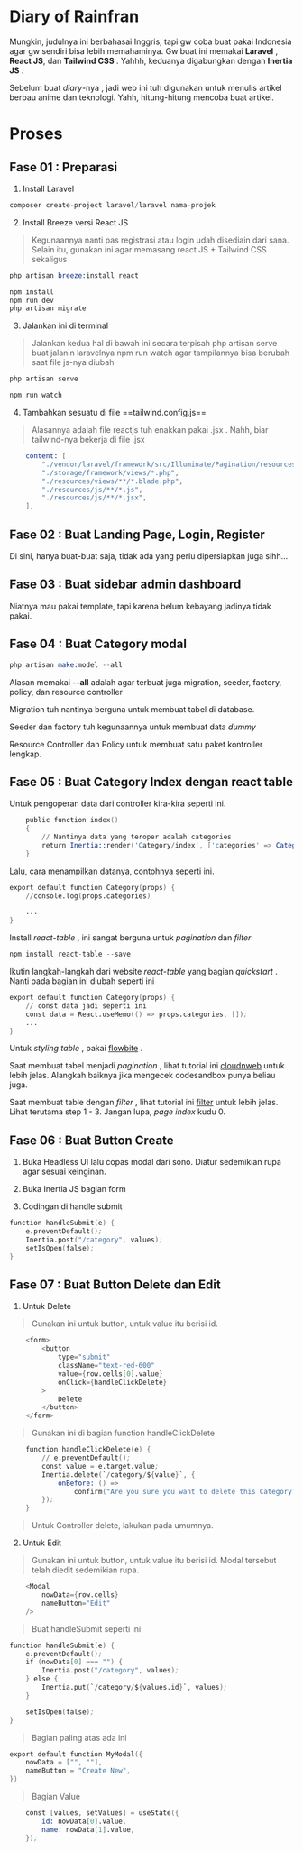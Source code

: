 # Diary of Rainfran

Mungkin, judulnya ini berbahasai Inggris, tapi gw coba buat pakai Indonesia agar gw sendiri bisa lebih memahaminya.
Gw buat ini memakai **Laravel** , **React JS**, dan **Tailwind CSS** . Yahhh, keduanya digabungkan dengan **Inertia JS** .

Sebelum buat _diary_-nya , jadi web ini tuh digunakan untuk menulis artikel berbau anime dan teknologi.
Yahh, hitung-hitung mencoba buat artikel.

# Proses

## Fase 01 : Preparasi

1. Install Laravel

```s
composer create-project laravel/laravel nama-projek
```

2. Install Breeze versi React JS

> Kegunaannya nanti pas registrasi atau login udah disediain dari sana.
> Selain itu, gunakan ini agar memasang react JS + Tailwind CSS sekaligus

```s
php artisan breeze:install react

npm install
npm run dev
php artisan migrate
```

3. Jalankan ini di terminal

> Jalankan kedua hal di bawah ini secara terpisah
> php artisan serve buat jalanin laravelnya
> npm run watch agar tampilannya bisa berubah saat file js-nya diubah

```s
php artisan serve
```

```s
npm run watch
```

4. Tambahkan sesuatu di file ==tailwind.config.js==

> Alasannya adalah file reactjs tuh enakkan pakai .jsx . Nahh, biar tailwind-nya bekerja di file .jsx

```s
    content: [
        "./vendor/laravel/framework/src/Illuminate/Pagination/resources/views/*.blade.php",
        "./storage/framework/views/*.php",
        "./resources/views/**/*.blade.php",
        "./resources/js/**/*.js",
        "./resources/js/**/*.jsx",
    ],
```

## Fase 02 : Buat Landing Page, Login, Register

Di sini, hanya buat-buat saja, tidak ada yang perlu dipersiapkan juga sihh...

## Fase 03 : Buat sidebar admin dashboard

Niatnya mau pakai template, tapi karena belum kebayang jadinya tidak pakai.

## Fase 04 : Buat Category modal

```s
php artisan make:model --all
```

Alasan memakai **--all** adalah agar terbuat juga migration, seeder, factory, policy, dan resource controller

Migration tuh nantinya berguna untuk membuat tabel di database.

Seeder dan factory tuh kegunaannya untuk membuat data _dummy_

Resource Controller dan Policy untuk membuat satu paket kontroller lengkap.

## Fase 05 : Buat Category Index dengan react table

Untuk pengoperan data dari controller kira-kira seperti ini.

```s
    public function index()
    {
        // Nantinya data yang teroper adalah categories
        return Inertia::render('Category/index', ['categories' => Category::all()]);
    }
```

Lalu, cara menampilkan datanya, contohnya seperti ini.

```s
export default function Category(props) {
    //console.log(props.categories)

    ...
}
```

Install _react-table_ , ini sangat berguna untuk _pagination_ dan _filter_

```s
npm install react-table --save
```

Ikutin langkah-langkah dari website _react-table_ yang bagian _quickstart_ . Nanti pada bagian ini diubah seperti ini

```s
export default function Category(props) {
    // const data jadi seperti ini
    const data = React.useMemo(() => props.categories, []);
    ...
}
```

Untuk _styling table_ , pakai [flowbite](https://flowbite.com/docs/components/tables/) .

Saat membuat tabel menjadi _pagination_ , lihat tutorial ini [cloudnweb](https://cloudnweb.dev/2021/06/react-table-pagination/) untuk lebih jelas. Alangkah baiknya jika mengecek codesandbox punya beliau juga.

Saat membuat table dengan _filter_ , lihat tutorial ini [filter](https://blog.bitsrc.io/react-table-the-headless-table-library-for-react-2eb8c6ac98f1) untuk lebih jelas. Lihat terutama step 1 - 3. Jangan lupa,
_page index_ kudu 0.

## Fase 06 : Buat Button Create

1. Buka Headless UI lalu copas modal dari sono. Diatur sedemikian rupa agar sesuai keinginan.

2. Buka Inertia JS bagian form

3. Codingan di handle submit

```s
function handleSubmit(e) {
    e.preventDefault();
    Inertia.post("/category", values);
    setIsOpen(false);
}
```

## Fase 07 : Buat Button Delete dan Edit

1. Untuk Delete

> Gunakan ini untuk button, untuk value itu berisi id.

```s
    <form>
        <button
            type="submit"
            className="text-red-600"
            value={row.cells[0].value}
            onClick={handleClickDelete}
        >
            Delete
        </button>
    </form>
```

> Gunakan ini di bagian function handleClickDelete

```s
    function handleClickDelete(e) {
        // e.preventDefault();
        const value = e.target.value;
        Inertia.delete(`/category/${value}`, {
            onBefore: () =>
                confirm("Are you sure you want to delete this Category?"),
        });
    }
```

> Untuk Controller delete, lakukan pada umumnya.

2. Untuk Edit

> Gunakan ini untuk button, untuk value itu berisi id. Modal tersebut telah diedit sedemikian rupa.

```s
    <Modal
        nowData={row.cells}
        nameButton="Edit"
    />
```

> Buat handleSubmit seperti ini

```s
function handleSubmit(e) {
    e.preventDefault();
    if (nowData[0] === "") {
        Inertia.post("/category", values);
    } else {
        Inertia.put(`/category/${values.id}`, values);
    }

    setIsOpen(false);
}
```

> Bagian paling atas ada ini

```s
export default function MyModal({
    nowData = ["", ""],
    nameButton = "Create New",
})
```

> Bagian Value

```s
    const [values, setValues] = useState({
        id: nowData[0].value,
        name: nowData[1].value,
    });
```
